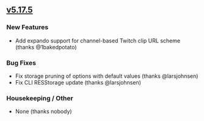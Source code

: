 ## [v5.17.5](https://github.com/honestbleeps/Reddit-Enhancement-Suite/releases/v5.17.5)

### New Features

- Add expando support for channel-based Twitch clip URL scheme (thanks @1bakedpotato)

### Bug Fixes

- Fix storage pruning of options with default values (thanks @larsjohnsen)
- Fix CLI RESStorage update  (thanks @larsjohnsen)

### Housekeeping / Other

- None (thanks nobody)
